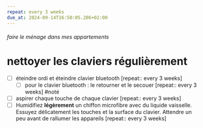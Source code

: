 ```yaml
---
repeat: every 3 weeks
due_at: 2024-09-14T16:50:05.206+02:00
---
```

###### faire le ménage dans mes appartements
# nettoyer les claviers régulièrement 
- [ ] éteindre ordi et éteindre clavier bluetooth  [repeat:: every 3 weeks]  
	- [ ] pour le clavier bluetooth : le retourner et le secouer  [repeat:: every 3 weeks]  #noté 
- [ ] aspirer chaque touche de chaque clavier  [repeat:: every 3 weeks] 
- [ ] Humidifiez **légèrement** un chiffon microfibre avec du liquide vaisselle. Essuyez délicatement les touches et la surface du clavier. Attendre un peu avant de rallumer les appareils  [repeat:: every 3 weeks]